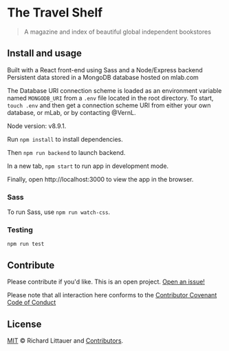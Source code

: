 # The Travel Shelf

> A magazine and index of beautiful global independent bookstores

## Install and usage

Built with a React front-end using Sass and a Node/Express backend
Persistent data stored in a MongoDB database hosted on mlab.com

The Database URI connection scheme is loaded as an environment variable named `MONGODB_URI` from a `.env` file located in the root directory. To start, `touch .env` and then get a connection scheme URI from either your own database, or mLab, or by contacting @VernL.

Node version: v8.9.1.

Run `npm install` to install dependencies.

Then `npm run backend` to launch backend.

In a new tab, `npm start` to run app in development mode.

Finally, open http://localhost:3000 to view the app in the browser.

### Sass

To run Sass, use `npm run watch-css`.

### Testing

`npm run test`

## Contribute

Please contribute if you'd like. This is an open project. [Open an issue!](https://github.com/RichardLitt/the-travel-shelf/issues/new)

Please note that all interaction here conforms to the [Contributor Covenant Code of Conduct](CODE_OF_CONDUCT.md)

## License

[MIT](LICENSE) © Richard Littauer and [Contributors](https://github.com/RichardLitt/the-travel-shelf/graphs/contributors).
